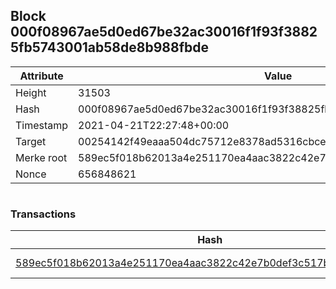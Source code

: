 ## Block 000f08967ae5d0ed67be32ac30016f1f93f38825fb5743001ab58de8b988fbde

Attribute | Value
--- | ---
Height | 31503
Hash | 000f08967ae5d0ed67be32ac30016f1f93f38825fb5743001ab58de8b988fbde
Timestamp | 2021-04-21T22:27:48+00:00
Target | 00254142f49eaaa504dc75712e8378ad5316cbcead634704b3734b6271167cc4
Merke root | 589ec5f018b62013a4e251170ea4aac3822c42e7b0def3c517bb14c8e7fb5fda
Nonce | 656848621

```

```

### Transactions

Hash | Amount
--- | ---
[589ec5f018b62013a4e251170ea4aac3822c42e7b0def3c517bb14c8e7fb5fda](589ec5f018b62013a4e251170ea4aac3822c42e7b0def3c517bb14c8e7fb5fda.md) | 10.00000000 SKEPTI 
